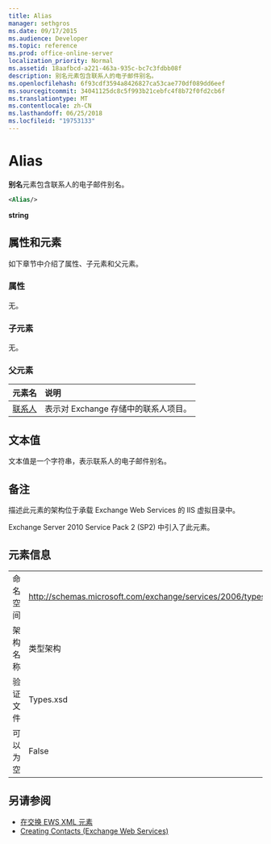 ```yaml
---
title: Alias
manager: sethgros
ms.date: 09/17/2015
ms.audience: Developer
ms.topic: reference
ms.prod: office-online-server
localization_priority: Normal
ms.assetid: 18aafbcd-a221-463a-935c-bc7c3fdbb08f
description: 别名元素包含联系人的电子邮件别名。
ms.openlocfilehash: 6f93cdf3594a8426827ca53cae770df089dd6eef
ms.sourcegitcommit: 34041125dc8c5f993b21cebfc4f8b72f0fd2cb6f
ms.translationtype: MT
ms.contentlocale: zh-CN
ms.lasthandoff: 06/25/2018
ms.locfileid: "19753133"
---
```

# <a name="alias"></a>Alias

**别名**元素包含联系人的电子邮件别名。 
  
```XML
<Alias/>
```

 **string**
## <a name="attributes-and-elements"></a>属性和元素

如下章节中介绍了属性、子元素和父元素。
  
### <a name="attributes"></a>属性

无。
  
### <a name="child-elements"></a>子元素

无。
  
### <a name="parent-elements"></a>父元素

|**元素名**|**说明**|
|:-----|:-----|
|[联系人](contact.md) <br/> |表示对 Exchange 存储中的联系人项目。  <br/> |
   
## <a name="text-value"></a>文本值

文本值是一个字符串，表示联系人的电子邮件别名。
  
## <a name="remarks"></a>备注

描述此元素的架构位于承载 Exchange Web Services 的 IIS 虚拟目录中。
  
Exchange Server 2010 Service Pack 2 (SP2) 中引入了此元素。
  
## <a name="element-information"></a>元素信息

|||
|:-----|:-----|
|命名空间  <br/> |http://schemas.microsoft.com/exchange/services/2006/types  <br/> |
|架构名称  <br/> |类型架构  <br/> |
|验证文件  <br/> |Types.xsd  <br/> |
|可以为空  <br/> |False  <br/> |
   
## <a name="see-also"></a>另请参阅

- [在交换 EWS XML 元素](ews-xml-elements-in-exchange.md)
- [Creating Contacts (Exchange Web Services)](http://msdn.microsoft.com/library/4845917e-70d1-481c-bbd7-011ec6571789%28Office.15%29.aspx)

